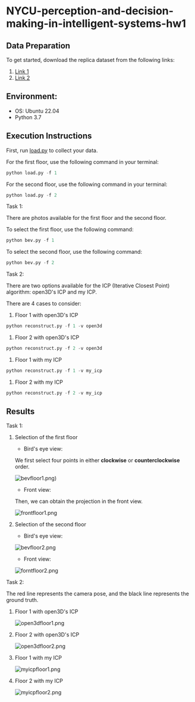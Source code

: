 # NYCU-perception-and-decision-making-in-intelligent-systems-hw1


## Data Preparation

To get started, download the replica dataset from the following links:

1. [Link 1](https://drive.google.com/file/d/1zHA2AYRtJOmlRaHNuXOvC_OaVxHe56M4/view?usp=sharing)
2. [Link 2](https://github.com/facebookresearch/Replica-Dataset)

## Environment:

- OS: Ubuntu 22.04
- Python 3.7

## Execution Instructions

First, run [load.py](http://load.py/) to collect your data.

For the first floor, use the following command in your terminal:

```python
python load.py -f 1

```

For the second floor, use the following command in your terminal:

```python
python load.py -f 2

```

Task 1:

There are photos available for the first floor and the second floor.

To select the first floor, use the following command:

```python
python bev.py -f 1

```

To select the second floor, use the following command:

```python
python bev.py -f 2

```

Task 2:

There are two options available for the ICP (Iterative Closest Point) algorithm: open3D's ICP and my ICP.

There are 4 cases to consider:

1. Floor 1 with open3D's ICP

```python
python reconstruct.py -f 1 -v open3d

```

1. Floor 2 with open3D's ICP

```python
python reconstruct.py -f 2 -v open3d

```

1. Floor 1 with my ICP

```python
python reconstruct.py -f 1 -v my_icp

```

1. Floor 2 with my ICP

```python
python reconstruct.py -f 2 -v my_icp

```

## Results

Task 1:

1. Selection of the first floor
    - Bird's eye view:
    
    We first select four points in either **clockwise** or **counterclockwise** order.
    
    ![bevfloor1.png](https://github.com/randy2332/NYCU-perception-and-decision-making-in-intelligent-systems-hw1/blob/main/bevfloor1.png))
    
    - Front view:
    
    Then, we can obtain the projection in the front view.
    
    ![frontfloor1.png](HW1%20dc37153454134aa6b3b831fa28288166/frontfloor1.png)
    
2. Selection of the second floor
    - Bird's eye view:
    
    ![bevfloor2.png](HW1%20dc37153454134aa6b3b831fa28288166/bevfloor2.png)
    
    - Front view:
    
    ![forntfloor2.png](HW1%20dc37153454134aa6b3b831fa28288166/forntfloor2.png)
    

Task 2:

The red line represents the camera pose, and the black line represents the ground truth.

1. Floor 1 with open3D's ICP
    
    ![open3dfloor1.png](HW1%20dc37153454134aa6b3b831fa28288166/open3dfloor1.png)
    
2. Floor 2 with open3D's ICP
    
    ![open3dfloor2.png](HW1%20dc37153454134aa6b3b831fa28288166/open3dfloor2.png)
    
3. Floor 1 with my ICP
    
    ![myicpfloor1.png](HW1%20dc37153454134aa6b3b831fa28288166/myicpfloor1.png)
    
4. Floor 2 with my ICP
    
    ![myicpfloor2.png](HW1%20dc37153454134aa6b3b831fa28288166/myicpfloor2.png)
